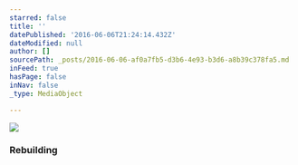 ```yaml
---
starred: false
title: ''
datePublished: '2016-06-06T21:24:14.432Z'
dateModified: null
author: []
sourcePath: _posts/2016-06-06-af0a7fb5-d3b6-4e93-b3d6-a8b39c378fa5.md
inFeed: true
hasPage: false
inNav: false
_type: MediaObject

---
```

![](https://the-grid-user-content.s3-us-west-2.amazonaws.com/27c400fd-717d-4abd-9df7-df7ef68d3182.jpg)

### Rebuilding
